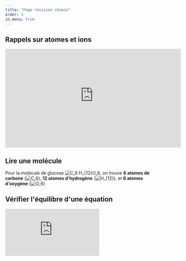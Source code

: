 ```yaml
---
title: "Page révision chimie"
order: 4
in_menu: true
---
```

## Rappels sur atomes et ions
<iframe title="3e - Atomes et ions" width="560" height="315" src="https://tube-sciences-technologies.apps.education.fr/videos/embed/25912c82-8459-4e14-9b5b-473865bd3795" frameborder="0" allowfullscreen="" sandbox="allow-same-origin allow-scripts allow-popups allow-forms"></iframe> 

## Lire une molécule
Pour la molécule de glucose <img src="https://latex.codecogs.com/svg.image?\&space;&space;C_6&space;H_{12}O_6" title=" C_6 H_{12}O_6" />, on trouve **6 atomes de carbone** (<img src="https://latex.codecogs.com/svg.image?\&space;&space;C_6" title=" C_6"/>), **12 atomes d'hydrogène** (<img src="https://latex.codecogs.com/svg.image?\&space;&space;H_{12}" title=" H_{12}" />), et **6 atomes d'oxygène** (<img src="https://latex.codecogs.com/svg.image?\&space;&space;O_6" title=" O_6" />)

## Vérifier l'équilibre d'une équation
![Méthode d'analyse d'une équation de réaction](https://zzz.zaclys.com/download.php?z=2&doc_id=7878871) 